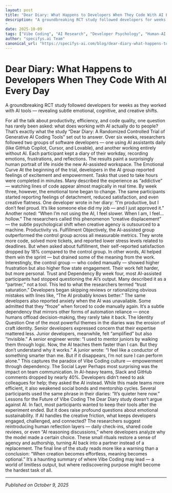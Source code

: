 ```yaml
---
layout: post
title: "Dear Diary: What Happens to Developers When They Code With AI Every Day"
description: "A groundbreaking RCT study followed developers for weeks as they worked with AI tools — revealing subtle emotional, cognitive, and creative shifts.
"
date: 2025-10-09
tags: ["Vibe Coding", "AI Research", "Developer Psychology", "Human-AI Collaboration", "Productivity", "Cognitive Science", "Software Development", "Emotional Impact", "Work Culture", "AI Studies"]
author: "specifys.ai Team"
canonical_url: "https://specifys-ai.com/blog/dear-diary-what-happens-to-developers-when-they-code-with-ai-every-day.html"
---
```


# Dear Diary: What Happens to Developers When They Code With AI Every Day

A groundbreaking RCT study followed developers for weeks as they worked with AI tools — revealing subtle emotional, cognitive, and creative shifts.


For all the talk about productivity, efficiency, and code quality, one question has rarely been asked: what does working with AI actually do to people?
That’s exactly what the study “Dear Diary: A Randomized Controlled Trial of Generative AI Coding Tools” set out to answer.
Over six weeks, researchers followed two groups of software developers — one using AI assistants daily (like GitHub Copilot, Cursor, and Lovable), and another working entirely without AI.
Each participant kept a diary of their workday, recording emotions, frustrations, and reflections. The results paint a surprisingly human portrait of life inside the new AI-assisted workspace.
The Emotional Curve
At the beginning of the trial, developers in the AI group reported feelings of excitement and empowerment. Tasks that used to take hours were completed in minutes. Many described the experience as “addictive” — watching lines of code appear almost magically in real time.
By week three, however, the emotional tone began to change. The same participants started reporting feelings of detachment, reduced satisfaction, and even creative flatness.
One developer wrote in her diary:
“I’m productive, but I don’t feel proud. It’s like someone else did my job — and I just approved it.”
Another noted:
“When I’m not using the AI, I feel slower. When I am, I feel… hollow.”
The researchers called this phenomenon “creative displacement” — the subtle psychological shift when creative agency is outsourced to a machine.
Productivity vs. Fulfillment
Objectively, the AI-assisted group outperformed the control group across all measurable metrics. They wrote more code, solved more tickets, and reported lower stress levels related to deadlines.
But when asked about fulfillment, their self-reported satisfaction dropped by 18% compared to the control group.
In other words, AI helped them win the sprint — but drained some of the meaning from the work.
Interestingly, the control group — who coded manually — showed higher frustration but also higher flow state engagement. Their work felt harder, but more personal.
Trust and Dependency
By week four, most AI-assisted participants had stopped questioning the AI’s output. Many described it as a “partner,” not a tool.
This led to what the researchers termed “trust saturation.” Developers began skipping reviews or rationalizing obvious mistakes with lines like, “The AI probably knows better.”
The same developers also reported anxiety when the AI was unavailable. Some admitted that they “froze” when forced to code manually again.
It’s a subtle dependency that mirrors other forms of automation reliance — once humans offload decision-making, they rarely take it back.
The Identity Question
One of the most powerful themes in the diaries was the erosion of craft identity. Senior developers expressed concern that their expertise mattered less. Junior developers, meanwhile, felt “amplified” but also “invisible.”
A senior engineer wrote:
“I used to mentor juniors by walking them through logic. Now, the AI teaches them faster than I can. But they don’t understand why it works.”
A junior wrote:
“I feel like a conductor of something smarter than me. But if it disappears, I’m not sure I can perform alone.”
This captures the paradox of Vibe Coding culture — empowerment through dependency.
The Social Layer
Perhaps most surprising was the impact on team communication. In AI-heavy teams, Slack and GitHub comments dropped by nearly 40%.
Developers didn’t need to ask colleagues for help; they asked the AI instead.
While this made teams more efficient, it also weakened social bonds and mentorship cycles.
Several participants used the same phrase in their diaries: “It’s quieter here now.”
Lessons for the Future of Vibe Coding
The Dear Diary study doesn’t argue against AI. In fact, most participants wanted to keep their tools after the experiment ended. But it does raise profound questions about emotional sustainability.
If AI handles the creative friction, what keeps developers engaged, challenged, and connected?
The researchers suggest reintroducing human reflection layers — daily check-ins, shared code reviews, or even “AI reasoning discussions,” where developers analyze why the model made a certain choice.
These small rituals restore a sense of agency and authorship, turning AI back into a partner instead of a replacement.
The final line of the study reads more like a warning than a conclusion:
“When creation becomes effortless, meaning becomes optional.”
It’s a haunting summary of where Vibe Coding may lead — a world of limitless output, but where rediscovering purpose might become the hardest task of all.

---

*Published on October 9, 2025*
